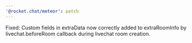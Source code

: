 ```yaml
---
'@rocket.chat/meteor': patch
---
```


Fixed: Custom fields in extraData now correctly added to extraRoomInfo by livechat.beforeRoom callback during livechat room creation.
